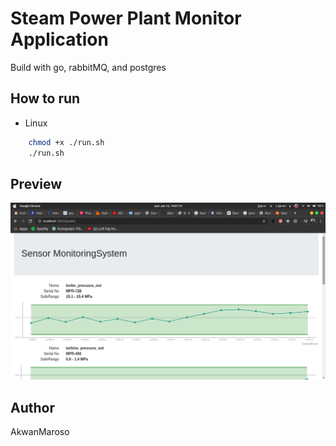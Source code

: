 # Steam Power Plant Monitor Application

Build with go, rabbitMQ, and postgres

## How to run

- Linux

```bash
    chmod +x ./run.sh
    ./run.sh
```

## Preview

![WebPreview](monitor.png)

## Author

AkwanMaroso

